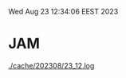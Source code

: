 Wed Aug 23 12:34:06 EEST 2023
# JAM
<a href='./cache/202308/23_12.log'>./cache/202308/23_12.log</a>
